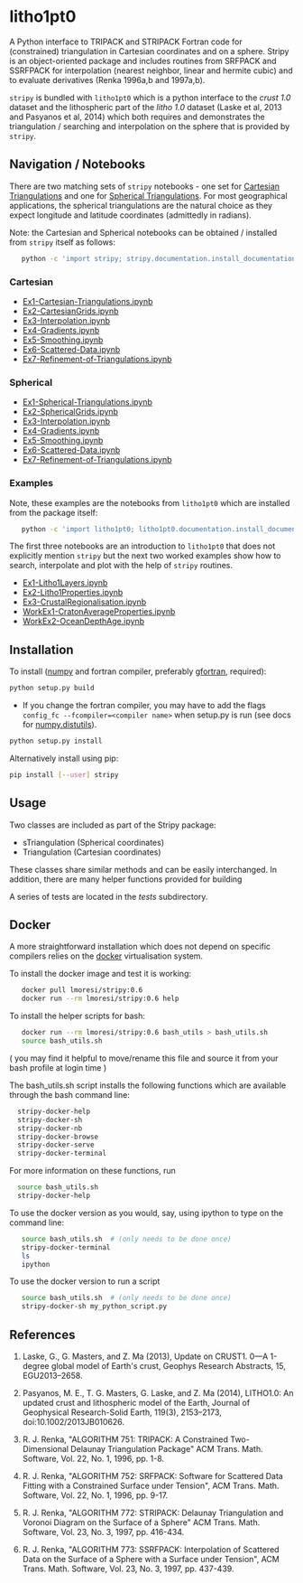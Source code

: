 # litho1pt0 

A Python interface to TRIPACK and STRIPACK Fortran code for (constrained) triangulation in Cartesian coordinates and on a sphere. Stripy is an object-oriented package and includes routines from SRFPACK and SSRFPACK for interpolation (nearest neighbor, linear and hermite cubic) and to evaluate derivatives (Renka 1996a,b and 1997a,b).

`stripy` is bundled with `litho1pt0` which is a python interface to the _crust 1.0_ dataset and the lithospheric part of the _litho 1.0_ dataset (Laske et al, 2013 and Pasyanos et al, 2014) which both requires and demonstrates the triangulation / searching and interpolation on the sphere that is provided by `stripy`.


## Navigation / Notebooks


There are two matching sets of `stripy` notebooks - one set for [Cartesian Triangulations](#Cartesian) and one for [Spherical Triangulations](#Spherical). For most geographical applications, the spherical triangulations are the natural choice as they expect longitude and latitude coordinates (admittedly in radians).


Note: the Cartesian and Spherical notebooks can be obtained / installed from `stripy` itself as follows:

```bash
   python -c 'import stripy; stripy.documentation.install_documentation(path="Notebooks")'   
```

### Cartesian

  - [Ex1-Cartesian-Triangulations.ipynb](CartesianTriangulations/Ex1-Cartesian-Triangulations.ipynb)
  - [Ex2-CartesianGrids.ipynb](CartesianTriangulations/Ex2-CartesianGrids.ipynb)
  - [Ex3-Interpolation.ipynb](CartesianTriangulations/Ex3-Interpolation.ipynb)
  - [Ex4-Gradients.ipynb](CartesianTriangulations/Ex4-Gradients.ipynb)
  - [Ex5-Smoothing.ipynb](CartesianTriangulations/Ex5-Smoothing.ipynb)
  - [Ex6-Scattered-Data.ipynb](CartesianTriangulations/Ex6-Scattered-Data.ipynb)
  - [Ex7-Refinement-of-Triangulations.ipynb](CartesianTriangulations/Ex7-Refinement-of-Triangulations.ipynb)

### Spherical

  - [Ex1-Spherical-Triangulations.ipynb](SphericalTriangulations/Ex1-Spherical-Triangulations.ipynb)
  - [Ex2-SphericalGrids.ipynb](SphericalTriangulations/Ex2-SphericalGrids.ipynb)
  - [Ex3-Interpolation.ipynb](SphericalTriangulations/Ex3-Interpolation.ipynb)
  - [Ex4-Gradients.ipynb](SphericalTriangulations/Ex4-Gradients.ipynb)
  - [Ex5-Smoothing.ipynb](SphericalTriangulations/Ex5-Smoothing.ipynb)
  - [Ex6-Scattered-Data.ipynb](SphericalTriangulations/Ex6-Scattered-Data.ipynb)
  - [Ex7-Refinement-of-Triangulations.ipynb](SphericalTriangulations/Ex7-Refinement-of-Triangulations.ipynb)


### Examples

Note, these examples are the notebooks from `litho1pt0` which are installed from the
package itself:

```bash
   python -c 'import litho1pt0; litho1pt0.documentation.install_documentation(path="Notebooks")'
```

The first three notebooks are an introduction to `litho1pt0` that does not explicitly mention `stripy` but
the next two worked examples show how to search, interpolate and plot with the help of `stripy` routines.

  - [Ex1-Litho1Layers.ipynb](litho1pt0/Ex1-Litho1Layers.ipynb)
  - [Ex2-Litho1Properties.ipynb](litho1pt0/Ex2-Litho1Properties.ipynb)
  - [Ex3-CrustalRegionalisation.ipynb](litho1pt0/Ex3-CrustalRegionalisation.ipynb)
  - [WorkEx1-CratonAverageProperties.ipynb](litho1pt0/WorkEx1-CratonAverageProperties.ipynb)
  - [WorkEx2-OceanDepthAge.ipynb](litho1pt0/WorkEx2-OceanDepthAge.ipynb)




## Installation

To install ([numpy](http://numpy.org) and fortran compiler, preferably
[gfortran](https://gcc.gnu.org/wiki/GFortran), required):

```bash
python setup.py build
```
   - If you change the fortran compiler, you may have to add the
flags `config_fc --fcompiler=<compiler name>` when setup.py is run
(see docs for [numpy.distutils](http://docs.scipy.org/doc/numpy-dev/f2py/distutils.html)).
```bash
python setup.py install
```

Alternatively install using pip:

```bash
pip install [--user] stripy
```

## Usage

Two classes are included as part of the Stripy package:

- sTriangulation (Spherical coordinates)
- Triangulation (Cartesian coordinates)

These classes share similar methods and can be easily interchanged.
In addition, there are many helper functions provided for building

A series of tests are located in the *tests* subdirectory.


## Docker

A more straightforward installation which does not depend on specific compilers relies on the [docker](http://www.docker.com) virtualisation system.

To install the docker image and test it is working:

```bash
   docker pull lmoresi/stripy:0.6
   docker run --rm lmoresi/stripy:0.6 help
```

To install the helper scripts for bash:

```bash
   docker run --rm lmoresi/stripy:0.6 bash_utils > bash_utils.sh
   source bash_utils.sh
```

( you may find it helpful to move/rename this file and source it from
  your bash profile at login time )

The bash_utils.sh script installs the following functions which are
available through the bash command line:

```bash
  stripy-docker-help
  stripy-docker-sh
  stripy-docker-nb
  stripy-docker-browse
  stripy-docker-serve
  stripy-docker-terminal
```

For more information on these functions, run

```bash
  source bash_utils.sh
  stripy-docker-help
```

To use the docker version as you would, say, using ipython to type on the command line:

```bash
   source bash_utils.sh  # (only needs to be done once)
   stripy-docker-terminal
   ls
   ipython
```

To use the docker version to run a script

```bash
   source bash_utils.sh  # (only needs to be done once)
   stripy-docker-sh my_python_script.py
```



## References

   1. Laske, G., G. Masters, and Z. Ma (2013), Update on CRUST1. 0—A 1-degree global model of Earth's crust, Geophys Research Abstracts, 15, EGU2013–2658.

   1. Pasyanos, M. E., T. G. Masters, G. Laske, and Z. Ma (2014), LITHO1.0: An updated crust and lithospheric model of the Earth, Journal of Geophysical Research-Solid Earth, 119(3), 2153–2173, doi:10.1002/2013JB010626.

   1. R. J. Renka, "ALGORITHM 751: TRIPACK: A Constrained Two- Dimensional Delaunay Triangulation Package" ACM Trans. Math. Software, Vol. 22, No. 1, 1996, pp. 1-8.

   1. R. J. Renka, "ALGORITHM 752: SRFPACK: Software for Scattered Data Fitting with a Constrained Surface under Tension", ACM Trans. Math. Software, Vol. 22, No. 1, 1996, pp. 9-17.

   1. R. J. Renka, "ALGORITHM 772: STRIPACK: Delaunay Triangulation and Voronoi Diagram on the Surface of a Sphere" ACM Trans. Math. Software, Vol. 23, No. 3, 1997, pp. 416-434.

   1. R. J. Renka, "ALGORITHM 773: SSRFPACK: Interpolation of Scattered Data on the Surface of a Sphere with a Surface under Tension", ACM Trans. Math. Software, Vol. 23, No. 3, 1997, pp. 437-439.
